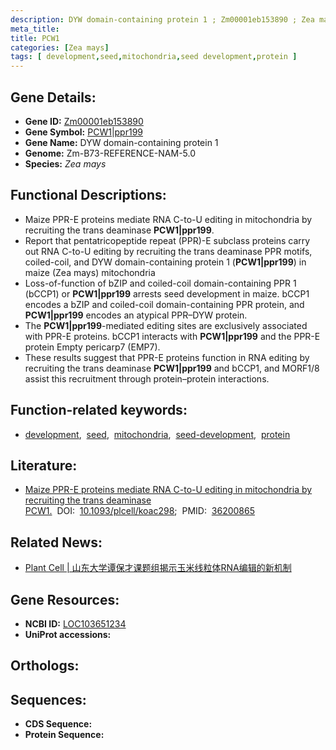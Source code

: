 ```yaml
---
description: DYW domain-containing protein 1 ; Zm00001eb153890 ; Zea mays
meta_title:
title: PCW1
categories: [Zea mays]
tags: [ development,seed,mitochondria,seed development,protein ]
---
```


## Gene Details:
- **Gene ID:** [Zm00001eb153890]()
- **Gene Symbol:** <u>PCW1|ppr199</u>
- **Gene Name:** DYW domain-containing protein 1
- **Genome:** Zm-B73-REFERENCE-NAM-5.0
- **Species:** *Zea mays*

## Functional Descriptions:
   - Maize PPR-E proteins mediate RNA C-to-U editing in mitochondria by recruiting the trans deaminase **PCW1|ppr199**.
   - Report that pentatricopeptide repeat (PPR)-E subclass proteins carry out RNA C-to-U editing by recruiting the trans deaminase PPR motifs, coiled-coil, and DYW domain-containing protein 1 (**PCW1|ppr199**) in maize (Zea mays) mitochondria
   - Loss-of-function of bZIP and coiled-coil domain-containing PPR 1 (bCCP1) or **PCW1|ppr199** arrests seed development in maize. bCCP1 encodes a bZIP and coiled-coil domain-containing PPR protein, and **PCW1|ppr199** encodes an atypical PPR–DYW protein.
   - The **PCW1|ppr199**-mediated editing sites are exclusively associated with PPR-E proteins. bCCP1 interacts with **PCW1|ppr199** and the PPR-E protein Empty pericarp7 (EMP7).
   - These results suggest that PPR-E proteins function in RNA editing by recruiting the trans deaminase **PCW1|ppr199** and bCCP1, and MORF1/8 assist this recruitment through protein–protein interactions.

## Function-related keywords:
   - [development](/tags/development/),&nbsp;&nbsp;[seed](/tags/seed/),&nbsp;&nbsp;[mitochondria](/tags/mitochondria/),&nbsp;&nbsp;[seed-development](/tags/seed-development/),&nbsp;&nbsp;[protein](/tags/protein/)

## Literature:
   - [Maize PPR-E proteins mediate RNA C-to-U editing in mitochondria by recruiting the trans deaminase PCW1.](https://www.doi.org/10.1093/plcell/koac298)&nbsp;&nbsp;DOI:&nbsp;&nbsp;[10.1093/plcell/koac298](https://www.doi.org/10.1093/plcell/koac298);&nbsp;&nbsp;PMID:&nbsp;&nbsp;[36200865](https://pubmed.ncbi.nlm.nih.gov/36200865/)

## Related News:
   - [Plant Cell | 山东大学谭保才课题组揭示玉米线粒体RNA编辑的新机制](https://mp.weixin.qq.com/s?__biz=MzU3ODY3MDM0NA==&mid=2247522682&idx=1&sn=c028035cdb14b85bcc65d1c2c2269ed6&chksm=fd73031dca048a0b6529b8264cfc9210934223972e87bbc54778d86b8fd17cf85c4f911f9878&scene=27#wechat_redirect)

## Gene Resources:
- **NCBI ID:**  [LOC103651234](https://www.ncbi.nlm.nih.gov/search/all/?term=LOC103651234)
- **UniProt accessions:**  [](https://www.uniprot.org/uniprotkb//entry)

## Orthologs:

## Sequences:
- **CDS Sequence:**
- **Protein Sequence:**

